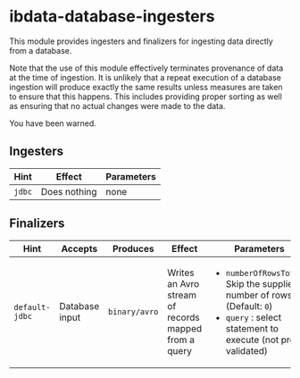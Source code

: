 # ibdata-database-ingesters

This module provides ingesters and finalizers for ingesting data directly from a database.

Note that the use of this module effectively terminates provenance of data at the time of ingestion.  It is unlikely
that a repeat execution of a database ingestion will produce exactly the same results unless measures are taken to
ensure that this happens.  This includes providing proper sorting as well as ensuring that no actual changes were
made to the data.

You have been warned.


## Ingesters


| Hint | Effect | Parameters |
| ---- | ------ | ---------- |
| `jdbc` | Does nothing | none |



## Finalizers

| Hint | Accepts | Produces | Effect | Parameters |
| ---- | ------- | -------- | ------ | ---------- |
| `default-jdbc` | Database input | `binary/avro` | Writes an Avro stream of records mapped from a query | <ul><li>`numberOfRowsToSkip` Skip the supplied number of rows (Default: `0`) </li> <li>`query` : select statement to execute (not pre-validated)</li> <ul> |
